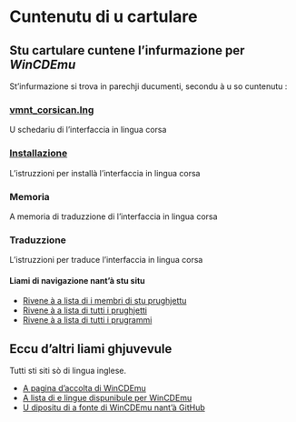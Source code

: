 # Cuntenutu di u cartulare

## Stu cartulare cuntene l’infurmazione per _WinCDEmu_

St’infurmazione si trova in parechji ducumenti, secondu à u so cuntenutu :

### [__vmnt_corsican.lng__](vmnt_corsican.lng)  
U schedariu di l’interfaccia in lingua corsa
### [__Installazione__](Installazione.md)  
L’istruzzioni per installà l’interfaccia in lingua corsa
### __Memoria__
A memoria di traduzzione di l’interfaccia in lingua corsa
### __Traduzzione__
L’istruzzioni per traduce l’interfaccia in lingua corsa

#### Liami di navigazione nant’à stu situ
- [Rivene à a lista di i membri di stu prughjettu](./)
- [Rivene à a lista di tutti i prughjetti](../)
- [Rivene à a lista di tutti i prugrammi](../../../../#readme)

## Eccu d’altri liami ghjuvevule
Tutti sti siti sò di lingua inglese.

- [A pagina d’accolta di WinCDEmu](https://wincdemu.sysprogs.org/)
- [A lista di e lingue dispunibule per WinCDEmu](https://wincdemu.sysprogs.org/translations/)
- [U dipositu di a fonte di WinCDEmu nant’à GitHub](https://github.com/sysprogs/WinCDEmu)
